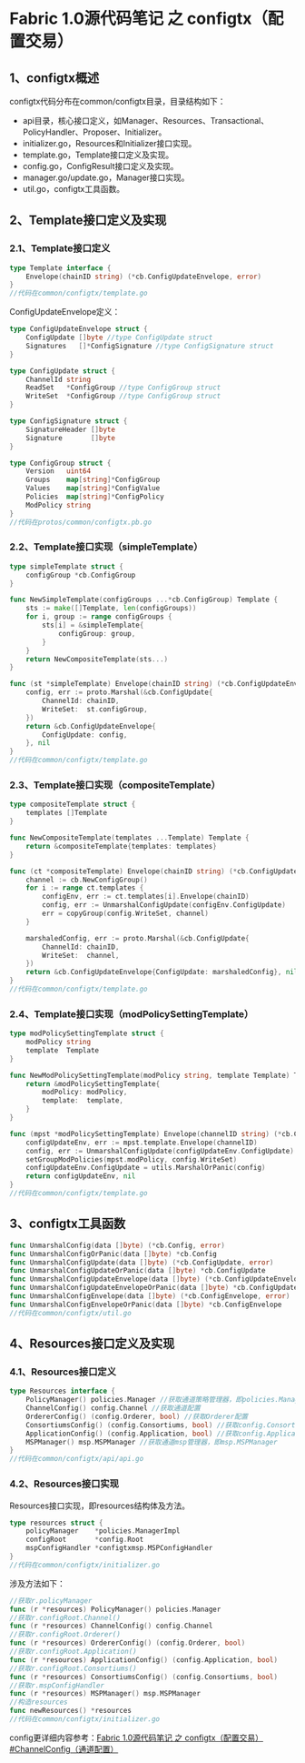 # Fabric 1.0源代码笔记 之 configtx（配置交易）

## 1、configtx概述

configtx代码分布在common/configtx目录，目录结构如下：

* api目录，核心接口定义，如Manager、Resources、Transactional、PolicyHandler、Proposer、Initializer。
* initializer.go，Resources和Initializer接口实现。
* template.go，Template接口定义及实现。
* config.go，ConfigResult接口定义及实现。
* manager.go/update.go，Manager接口实现。
* util.go，configtx工具函数。

## 2、Template接口定义及实现

### 2.1、Template接口定义

```go
type Template interface {
	Envelope(chainID string) (*cb.ConfigUpdateEnvelope, error)
}
//代码在common/configtx/template.go
```

ConfigUpdateEnvelope定义：

```go
type ConfigUpdateEnvelope struct {
	ConfigUpdate []byte //type ConfigUpdate struct
	Signatures   []*ConfigSignature //type ConfigSignature struct
}

type ConfigUpdate struct {
	ChannelId string
	ReadSet   *ConfigGroup //type ConfigGroup struct
	WriteSet  *ConfigGroup //type ConfigGroup struct
}

type ConfigSignature struct {
	SignatureHeader []byte
	Signature       []byte
}

type ConfigGroup struct {
	Version   uint64
	Groups    map[string]*ConfigGroup
	Values    map[string]*ConfigValue
	Policies  map[string]*ConfigPolicy
	ModPolicy string
}
//代码在protos/common/configtx.pb.go
```

### 2.2、Template接口实现（simpleTemplate）

```go
type simpleTemplate struct {
	configGroup *cb.ConfigGroup
}

func NewSimpleTemplate(configGroups ...*cb.ConfigGroup) Template {
	sts := make([]Template, len(configGroups))
	for i, group := range configGroups {
		sts[i] = &simpleTemplate{
			configGroup: group,
		}
	}
	return NewCompositeTemplate(sts...)
}

func (st *simpleTemplate) Envelope(chainID string) (*cb.ConfigUpdateEnvelope, error) {
	config, err := proto.Marshal(&cb.ConfigUpdate{
		ChannelId: chainID,
		WriteSet:  st.configGroup,
	})
	return &cb.ConfigUpdateEnvelope{
		ConfigUpdate: config,
	}, nil
}
//代码在common/configtx/template.go
```

### 2.3、Template接口实现（compositeTemplate）

```go
type compositeTemplate struct {
	templates []Template
}

func NewCompositeTemplate(templates ...Template) Template {
	return &compositeTemplate{templates: templates}
}

func (ct *compositeTemplate) Envelope(chainID string) (*cb.ConfigUpdateEnvelope, error) {
	channel := cb.NewConfigGroup()
	for i := range ct.templates {
		configEnv, err := ct.templates[i].Envelope(chainID)
		config, err := UnmarshalConfigUpdate(configEnv.ConfigUpdate)
		err = copyGroup(config.WriteSet, channel)
	}

	marshaledConfig, err := proto.Marshal(&cb.ConfigUpdate{
		ChannelId: chainID,
		WriteSet:  channel,
	})
	return &cb.ConfigUpdateEnvelope{ConfigUpdate: marshaledConfig}, nil
}
//代码在common/configtx/template.go
```

### 2.4、Template接口实现（modPolicySettingTemplate）

```go
type modPolicySettingTemplate struct {
	modPolicy string
	template  Template
}

func NewModPolicySettingTemplate(modPolicy string, template Template) Template {
	return &modPolicySettingTemplate{
		modPolicy: modPolicy,
		template:  template,
	}
}

func (mpst *modPolicySettingTemplate) Envelope(channelID string) (*cb.ConfigUpdateEnvelope, error) {
	configUpdateEnv, err := mpst.template.Envelope(channelID)
	config, err := UnmarshalConfigUpdate(configUpdateEnv.ConfigUpdate)
	setGroupModPolicies(mpst.modPolicy, config.WriteSet)
	configUpdateEnv.ConfigUpdate = utils.MarshalOrPanic(config)
	return configUpdateEnv, nil
}
//代码在common/configtx/template.go
```

## 3、configtx工具函数

```go
func UnmarshalConfig(data []byte) (*cb.Config, error)
func UnmarshalConfigOrPanic(data []byte) *cb.Config
func UnmarshalConfigUpdate(data []byte) (*cb.ConfigUpdate, error)
func UnmarshalConfigUpdateOrPanic(data []byte) *cb.ConfigUpdate
func UnmarshalConfigUpdateEnvelope(data []byte) (*cb.ConfigUpdateEnvelope, error)
func UnmarshalConfigUpdateEnvelopeOrPanic(data []byte) *cb.ConfigUpdateEnvelope
func UnmarshalConfigEnvelope(data []byte) (*cb.ConfigEnvelope, error)
func UnmarshalConfigEnvelopeOrPanic(data []byte) *cb.ConfigEnvelope
//代码在common/configtx/util.go
```

## 4、Resources接口定义及实现

### 4.1、Resources接口定义

```go
type Resources interface {
	PolicyManager() policies.Manager //获取通道策略管理器，即policies.Manager
	ChannelConfig() config.Channel //获取通道配置
	OrdererConfig() (config.Orderer, bool) //获取Orderer配置
	ConsortiumsConfig() (config.Consortiums, bool) //获取config.Consortiums
	ApplicationConfig() (config.Application, bool) //获取config.Application
	MSPManager() msp.MSPManager //获取通道msp管理器，即msp.MSPManager
}
//代码在common/configtx/api/api.go
```

### 4.2、Resources接口实现

Resources接口实现，即resources结构体及方法。

```go
type resources struct {
	policyManager    *policies.ManagerImpl
	configRoot       *config.Root
	mspConfigHandler *configtxmsp.MSPConfigHandler
}
//代码在common/configtx/initializer.go
```

涉及方法如下：

```go
//获取r.policyManager
func (r *resources) PolicyManager() policies.Manager
//获取r.configRoot.Channel()
func (r *resources) ChannelConfig() config.Channel
//获取r.configRoot.Orderer()
func (r *resources) OrdererConfig() (config.Orderer, bool)
//获取r.configRoot.Application()
func (r *resources) ApplicationConfig() (config.Application, bool)
//获取r.configRoot.Consortiums()
func (r *resources) ConsortiumsConfig() (config.Consortiums, bool)
//获取r.mspConfigHandler
func (r *resources) MSPManager() msp.MSPManager
//构造resources
func newResources() *resources
//代码在common/configtx/initializer.go
```

config更详细内容参考：[Fabric 1.0源代码笔记 之 configtx（配置交易） #ChannelConfig（通道配置）](ChannelConfig.md)
